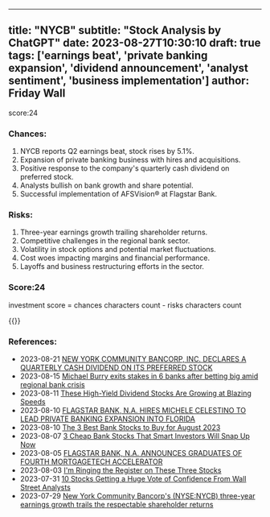 
---
title: "NYCB"
subtitle: "Stock Analysis by ChatGPT"
date: 2023-08-27T10:30:10
draft: true
tags: ['earnings beat', 'private banking expansion', 'dividend announcement', 'analyst sentiment', 'business implementation']
author: Friday Wall
---

score:24
### Chances:
1. NYCB reports Q2 earnings beat, stock rises by 5.1%.
2. Expansion of private banking business with hires and acquisitions.
3. Positive response to the company's quarterly cash dividend on preferred stock.
4. Analysts bullish on bank growth and share potential.
5. Successful implementation of AFSVision® at Flagstar Bank.
### Risks:
1. Three-year earnings growth trailing shareholder returns.
2. Competitive challenges in the regional bank sector.
3. Volatility in stock options and potential market fluctuations.
4. Cost woes impacting margins and financial performance.
5. Layoffs and business restructuring efforts in the sector.
### Score:24
investment score = chances characters count - risks characters count

{{<tradingview symbol="NYSE:NYCB">}}
### References:
- 2023-08-21 [NEW YORK COMMUNITY BANCORP, INC. DECLARES A QUARTERLY CASH DIVIDEND ON ITS PREFERRED STOCK](https://finance.yahoo.com/news/york-community-bancorp-inc-declares-131500143.html?.tsrc=rss)
- 2023-08-15 [Michael Burry exits stakes in 6 banks after betting big amid regional bank crisis](https://finance.yahoo.com/news/michael-burry-exits-stakes-in-6-banks-after-betting-big-amid-regional-bank-crisis-181251889.html?.tsrc=rss)
- 2023-08-11 [These High-Yield Dividend Stocks Are Growing at Blazing Speeds](https://finance.yahoo.com/m/3ee7e7cc-24fa-31ea-aec4-faa2a3545661/these-high-yield-dividend.html?.tsrc=rss)
- 2023-08-10 [FLAGSTAR BANK, N.A. HIRES MICHELE CELESTINO TO LEAD PRIVATE BANKING EXPANSION INTO FLORIDA](https://finance.yahoo.com/news/flagstar-bank-n-hires-michele-140000973.html?.tsrc=rss)
- 2023-08-10 [The 3 Best Bank Stocks to Buy for August 2023](https://finance.yahoo.com/news/3-best-bank-stocks-buy-220226759.html?.tsrc=rss)
- 2023-08-07 [3 Cheap Bank Stocks That Smart Investors Will Snap Up Now](https://finance.yahoo.com/news/3-cheap-bank-stocks-smart-072544070.html?.tsrc=rss)
- 2023-08-05 [FLAGSTAR BANK, N.A. ANNOUNCES GRADUATES OF FOURTH MORTGAGETECH ACCELERATOR](https://finance.yahoo.com/news/flagstar-bank-n-announces-graduates-170000605.html?.tsrc=rss)
- 2023-08-03 [I'm Ringing the Register on These Three Stocks](https://finance.yahoo.com/m/0e740620-205b-32a5-90b6-abd3f53d8050/i%27m-ringing-the-register-on.html?.tsrc=rss)
- 2023-07-31 [10 Stocks Getting a Huge Vote of Confidence From Wall Street Analysts](https://finance.yahoo.com/news/10-stocks-getting-huge-vote-115818554.html?.tsrc=rss)
- 2023-07-29 [New York Community Bancorp's (NYSE:NYCB) three-year earnings growth trails the respectable shareholder returns](https://finance.yahoo.com/news/york-community-bancorps-nyse-nycb-131609531.html?.tsrc=rss)


                